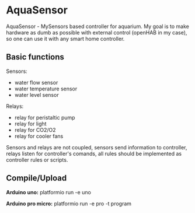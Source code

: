 # AquaSensor
AquaSensor - MySensors based controller for aquarium.
My goal is to make hardware as dumb as possible with external control (openHAB in my case), so one can use it with any smart home controller.

## Basic functions
Sensors:
* water flow sensor
* water temperature sensor
* water level sensor

Relays:
* relay for peristaltic pump
* relay for light
* relay for CO2/O2
* relay for cooler fans

Sensors and relays are not coupled, sensors send information to controller, relays listen for controller's comands, all rules should be implemented as controller rules or scripts.

## Compile/Upload

**Arduino uno:** platformio run -e uno

**Arduino pro micro:** platformio run -e pro -t program